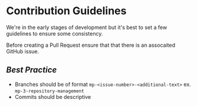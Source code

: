 # Contribution Guidelines

We're in the early stages of development but it's best to set a few guidelines to ensure some consistency.

Before creating a Pull Request ensure that that there is an assocaited GitHub issue.

## _Best Practice_

* Branches should be of format ```mp-<issue-number>-<additional-text>``` ex. ```mp-3-repository-management```
* Commits should be descriptive 
